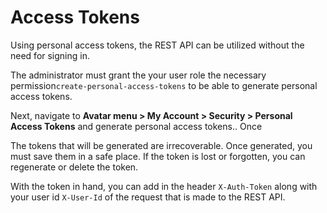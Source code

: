 # Access Tokens

Using personal access tokens, the REST API can be utilized without the need for signing in.

The administrator must grant the your user role the necessary permission`create-personal-access-tokens` to be able to generate personal access tokens.

Next, navigate to **Avatar menu > My Account > Security > Personal Access Tokens** and generate personal access tokens.. Once

The tokens that will be generated are irrecoverable. Once generated, you must save them in a safe place. If the token is lost or forgotten, you can regenerate or delete the token.

With the token in hand, you can add in the header `X-Auth-Token` along with your user id `X-User-Id` of the request that is made to the REST API.
